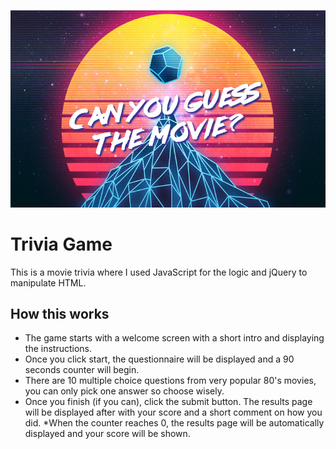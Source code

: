 ![alt text](https://raw.githubusercontent.com/edumoran/TriviaGAme/master/assets/images/guess-the-movie.png)

# Trivia Game
This is a movie trivia where I used JavaScript for the logic and jQuery to manipulate HTML.

## How this works
* The game starts with a welcome screen with a short intro and displaying the instructions.
* Once you click start, the questionnaire will be displayed and a 90 seconds counter will begin.
* There are 10 multiple choice questions from very popular 80's movies, you can only pick one answer so choose wisely.
* Once you finish (if you can), click the submit button. The results page will be displayed after with your score and a short comment on how you did.
*When the counter reaches 0, the results page will be automatically displayed and your score will be shown. 
